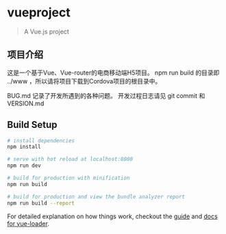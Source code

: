 # vueproject

> A Vue.js project

## 项目介绍

这是一个基于Vue、Vue-router的电商移动端H5项目。
npm run build 的目录即 ../www ，所以请将项目下载到Cordova项目的根目录中。

BUG.md 记录了开发所遇到的各种问题。
开发过程日志请见 git commit 和 VERSION.md

## Build Setup

``` bash
# install dependencies
npm install

# serve with hot reload at localhost:8080
npm run dev

# build for production with minification
npm run build

# build for production and view the bundle analyzer report
npm run build --report
```

For detailed explanation on how things work, checkout the [guide](http://vuejs-templates.github.io/webpack/) and [docs for vue-loader](http://vuejs.github.io/vue-loader).
